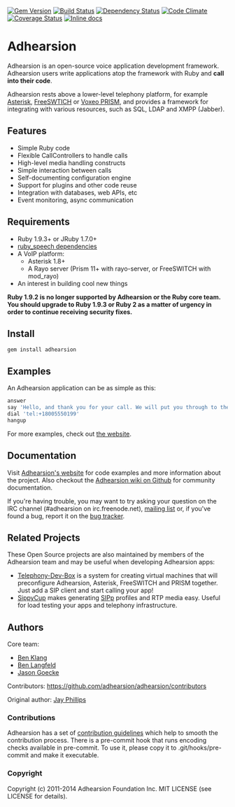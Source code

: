 [![Gem Version](https://badge.fury.io/rb/adhearsion.png)](https://rubygems.org/gems/adhearsion)
[![Build Status](https://secure.travis-ci.org/adhearsion/adhearsion.png?branch=develop)](http://travis-ci.org/adhearsion/adhearsion)
[![Dependency Status](https://gemnasium.com/adhearsion/adhearsion.png?travis)](https://gemnasium.com/adhearsion/adhearsion)
[![Code Climate](https://codeclimate.com/github/adhearsion/adhearsion.png)](https://codeclimate.com/github/adhearsion/adhearsion)
[![Coverage Status](https://coveralls.io/repos/adhearsion/adhearsion/badge.png?branch=develop)](https://coveralls.io/r/adhearsion/adhearsion)
[![Inline docs](http://inch-ci.org/github/adhearsion/adhearsion.png?branch=develop)](http://inch-ci.org/github/adhearsion/adhearsion)

# Adhearsion

Adhearsion is an open-source voice application development framework. Adhearsion users write applications atop the framework with Ruby and **call into their code**.

Adhearsion rests above a lower-level telephony platform, for example [Asterisk](http://asterisk.org), [FreeSWTICH](http://freeswitch.org) or [Voxeo PRISM](http://voxeolabs.com/prism/), and provides a framework for integrating with various resources, such as SQL, LDAP and XMPP (Jabber).

## Features

* Simple Ruby code
* Flexible CallControllers to handle calls
* High-level media handling constructs
* Simple interaction between calls
* Self-documenting configuration engine
* Support for plugins and other code reuse
* Integration with databases, web APIs, etc
* Event monitoring, async communication

## Requirements

* Ruby 1.9.3+ or JRuby 1.7.0+
* [ruby_speech dependencies](https://github.com/benlangfeld/ruby_speech#dependencies)
* A VoIP platform:
  * Asterisk 1.8+
  * A Rayo server (Prism 11+ with rayo-server, or FreeSWITCH with mod_rayo)
* An interest in building cool new things

**Ruby 1.9.2 is no longer supported by Adhearsion or the Ruby core team. You should upgrade to Ruby 1.9.3 or Ruby 2 as a matter of urgency in order to continue receiving security fixes.**

## Install

`gem install adhearsion`

## Examples

An Adhearsion application can be as simple as this:

```ruby
answer
say 'Hello, and thank you for your call. We will put you through to the front desk now...'
dial 'tel:+18005550199'
hangup
```

For more examples, check out [the website](http://adhearsion.com/examples).

## Documentation

Visit [Adhearsion's website](http://adhearsion.com) for code examples and more information about the project. Also checkout the [Adhearsion wiki on Github](http://github.com/adhearsion/adhearsion/wiki) for community documentation.

If you're having trouble, you may want to try asking your question on the IRC channel (#adhearsion on irc.freenode.net), [mailing list](http://groups.google.com/group/adhearsion) or, if you've found a bug, report it on the [bug tracker](https://github.com/adhearsion/adhearsion/issues).

## Related Projects

These Open Source projects are also maintained by members of the Adhearsion team and may be useful when developing Adhearsion apps:

* [Telephony-Dev-Box](https://github.com/mojolingo/Telephony-Dev-Box) is a system for creating virtual machines that will preconfigure Adhearsion, Asterisk, FreeSWITCH and PRISM together.  Just add a SIP client and start calling your app!
* [SippyCup](https://github.com/bklang/sippy_cup) makes generating [SIPp](http://sipp.sourceforge.net/) profiles and RTP media easy.  Useful for load testing your apps and telephony infrastructure.

## Authors

Core team:

* [Ben Klang](https://github.com/bklang)
* [Ben Langfeld](https://github.com/benlangfeld)
* [Jason Goecke](https://github.com/jsgoecke)

Contributors: https://github.com/adhearsion/adhearsion/contributors

Original author: [Jay Phillips](https://github.com/jicksta)

### Contributions

Adhearsion has a set of [contribution guidelines](http://adhearsion.com/docs/contributing) which help to smooth the contribution process.
There is a pre-commit hook that runs encoding checks available in pre-commit. To use it, please copy it to .git/hooks/pre-commit and make it executable.

### Copyright

Copyright (c) 2011-2014 Adhearsion Foundation Inc. MIT LICENSE (see LICENSE for details).
